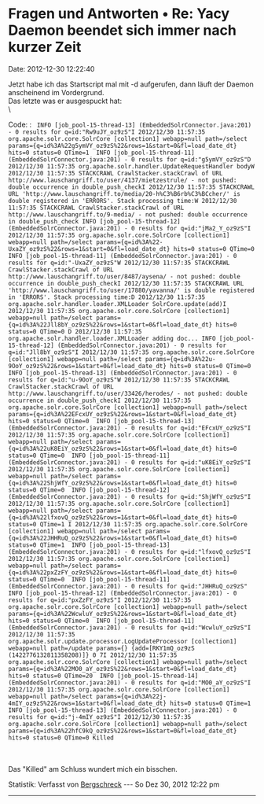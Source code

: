 Fragen und Antworten • Re: Yacy Daemon beendet sich immer nach kurzer Zeit
==========================================================================

Date: 2012-12-30 12:22:40

Jetzt habe ich das Startscript mal mit -d aufgerufen, dann läuft der
Daemon anscheinend im Vordergrund.\
Das letzte was er ausgespuckt hat:\
\

Code: 
:   ` INFO [job_pool-15-thread-13] (EmbeddedSolrConnector.java:201) - 0 results for q=id:"Rw9uJY_oz9zS"I 2012/12/30 11:57:35 org.apache.solr.core.SolrCore [collection1] webapp=null path=/select params={q=id%3A%22g5ymVY_oz9zS%22&rows=1&start=0&fl=load_date_dt} hits=0 status=0 QTime=1  INFO [job_pool-15-thread-11] (EmbeddedSolrConnector.java:201) - 0 results for q=id:"g5ymVY_oz9zS"D 2012/12/30 11:57:35 org.apache.solr.handler.UpdateRequestHandler bodyW 2012/12/30 11:57:35 STACKCRAWL CrawlStacker.stackCrawl of URL http://www.lauschangriff.to/user/4137/mietzestrule/ - not pushed: double occurrence in double_push_checkI 2012/12/30 11:57:35 STACKCRAWL URL 'http://www.lauschangriff.to/media/20-h%C3%B6rb%C3%BCcher/' is double registered in 'ERRORS'. Stack processing time:W 2012/12/30 11:57:35 STACKCRAWL CrawlStacker.stackCrawl of URL http://www.lauschangriff.to/9-media/ - not pushed: double occurrence in double_push_check INFO [job_pool-15-thread-12] (EmbeddedSolrConnector.java:201) - 0 results for q=id:"jMa2_Y_oz9zS"I 2012/12/30 11:57:35 org.apache.solr.core.SolrCore [collection1] webapp=null path=/select params={q=id%3A%22-UxaZY_oz9zS%22&rows=1&start=0&fl=load_date_dt} hits=0 status=0 QTime=0  INFO [job_pool-15-thread-11] (EmbeddedSolrConnector.java:201) - 0 results for q=id:"-UxaZY_oz9zS"W 2012/12/30 11:57:35 STACKCRAWL CrawlStacker.stackCrawl of URL http://www.lauschangriff.to/user/8487/aysena/ - not pushed: double occurrence in double_push_checkI 2012/12/30 11:57:35 STACKCRAWL URL 'http://www.lauschangriff.to/user/17880/yavanna/' is double registered in 'ERRORS'. Stack processing time:D 2012/12/30 11:57:35 org.apache.solr.handler.loader.XMLLoader SolrCore.update(add)I 2012/12/30 11:57:35 org.apache.solr.core.SolrCore [collection1] webapp=null path=/select params={q=id%3A%22Jll8bY_oz9zS%22&rows=1&start=0&fl=load_date_dt} hits=0 status=0 QTime=0 D 2012/12/30 11:57:35 org.apache.solr.handler.loader.XMLLoader adding doc... INFO [job_pool-15-thread-12] (EmbeddedSolrConnector.java:201) - 0 results for q=id:"Jll8bY_oz9zS"I 2012/12/30 11:57:35 org.apache.solr.core.SolrCore [collection1] webapp=null path=/select params={q=id%3A%22u-9OoY_oz9zS%22&rows=1&start=0&fl=load_date_dt} hits=0 status=0 QTime=0  INFO [job_pool-15-thread-13] (EmbeddedSolrConnector.java:201) - 0 results for q=id:"u-9OoY_oz9zS"W 2012/12/30 11:57:35 STACKCRAWL CrawlStacker.stackCrawl of URL http://www.lauschangriff.to/user/33426/herodes/ - not pushed: double occurrence in double_push_checkI 2012/12/30 11:57:35 org.apache.solr.core.SolrCore [collection1] webapp=null path=/select params={q=id%3A%22EFcxUY_oz9zS%22&rows=1&start=0&fl=load_date_dt} hits=0 status=0 QTime=0  INFO [job_pool-15-thread-13] (EmbeddedSolrConnector.java:201) - 0 results for q=id:"EFcxUY_oz9zS"I 2012/12/30 11:57:35 org.apache.solr.core.SolrCore [collection1] webapp=null path=/select params={q=id%3A%22uK8EiY_oz9zS%22&rows=1&start=0&fl=load_date_dt} hits=0 status=0 QTime=0  INFO [job_pool-15-thread-11] (EmbeddedSolrConnector.java:201) - 0 results for q=id:"uK8EiY_oz9zS"I 2012/12/30 11:57:35 org.apache.solr.core.SolrCore [collection1] webapp=null path=/select params={q=id%3A%22ShjWfY_oz9zS%22&rows=1&start=0&fl=load_date_dt} hits=0 status=0 QTime=0  INFO [job_pool-15-thread-12] (EmbeddedSolrConnector.java:201) - 0 results for q=id:"ShjWfY_oz9zS"I 2012/12/30 11:57:35 org.apache.solr.core.SolrCore [collection1] webapp=null path=/select params={q=id%3A%22lfxovQ_oz9zS%22&rows=1&start=0&fl=load_date_dt} hits=0 status=0 QTime=1 I 2012/12/30 11:57:35 org.apache.solr.core.SolrCore [collection1] webapp=null path=/select params={q=id%3A%22JHHRuQ_oz9zS%22&rows=1&start=0&fl=load_date_dt} hits=0 status=0 QTime=1  INFO [job_pool-15-thread-13] (EmbeddedSolrConnector.java:201) - 0 results for q=id:"lfxovQ_oz9zS"I 2012/12/30 11:57:35 org.apache.solr.core.SolrCore [collection1] webapp=null path=/select params={q=id%3A%22pxZzFY_oz9zS%22&rows=1&start=0&fl=load_date_dt} hits=0 status=0 QTime=0  INFO [job_pool-15-thread-11] (EmbeddedSolrConnector.java:201) - 0 results for q=id:"JHHRuQ_oz9zS" INFO [job_pool-15-thread-12] (EmbeddedSolrConnector.java:201) - 0 results for q=id:"pxZzFY_oz9zS"I 2012/12/30 11:57:35 org.apache.solr.core.SolrCore [collection1] webapp=null path=/select params={q=id%3A%22WcwluY_oz9zS%22&rows=1&start=0&fl=load_date_dt} hits=0 status=0 QTime=0  INFO [job_pool-15-thread-11] (EmbeddedSolrConnector.java:201) - 0 results for q=id:"WcwluY_oz9zS"I 2012/12/30 11:57:35 org.apache.solr.update.processor.LogUpdateProcessor [collection1] webapp=null path=/update params={} {add=[RKY1mQ_oz9zS (1422776132811358208)]} 0 7I 2012/12/30 11:57:35 org.apache.solr.core.SolrCore [collection1] webapp=null path=/select params={q=id%3A%22MO0_aY_oz9zS%22&rows=1&start=0&fl=load_date_dt} hits=0 status=0 QTime=20  INFO [job_pool-15-thread-14] (EmbeddedSolrConnector.java:201) - 0 results for q=id:"MO0_aY_oz9zS"I 2012/12/30 11:57:35 org.apache.solr.core.SolrCore [collection1] webapp=null path=/select params={q=id%3A%22j-4mIY_oz9zS%22&rows=1&start=0&fl=load_date_dt} hits=0 status=0 QTime=1  INFO [job_pool-15-thread-13] (EmbeddedSolrConnector.java:201) - 0 results for q=id:"j-4mIY_oz9zS"I 2012/12/30 11:57:35 org.apache.solr.core.SolrCore [collection1] webapp=null path=/select params={q=id%3A%22hfC9kQ_oz9zS%22&rows=1&start=0&fl=load_date_dt} hits=0 status=0 QTime=0 Killed`

\
\
Das \"Killed\" am Schluss wundert mich ein bisschen.

Statistik: Verfasst von
[Bergschreck](http://forum.yacy-websuche.de/memberlist.php?mode=viewprofile&u=8857)
--- So Dez 30, 2012 12:22 pm

------------------------------------------------------------------------

